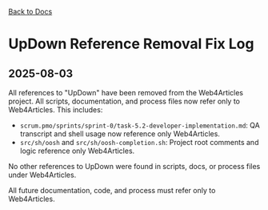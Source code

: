 [Back to Docs](../)

# UpDown Reference Removal Fix Log

## 2025-08-03

All references to "UpDown" have been removed from the Web4Articles project. All scripts, documentation, and process files now refer only to Web4Articles. This includes:

- `scrum.pmo/sprints/sprint-0/task-5.2-developer-implementation.md`: QA transcript and shell usage now reference only Web4Articles.
- `src/sh/oosh` and `src/sh/oosh-completion.sh`: Project root comments and logic reference only Web4Articles.

No other references to UpDown were found in scripts, docs, or process files under Web4Articles.

All future documentation, code, and process must refer only to Web4Articles.
